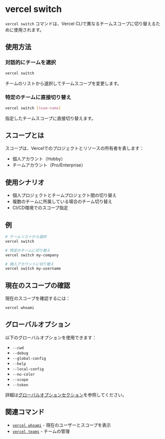 # vercel switch

`vercel switch` コマンドは、Vercel CLIで異なるチームスコープに切り替えるために使用されます。

## 使用方法

### 対話的にチームを選択

```bash
vercel switch
```

チームのリストから選択してチームスコープを変更します。

### 特定のチームに直接切り替え

```bash
vercel switch [team-name]
```

指定したチームスコープに直接切り替えます。

## スコープとは

スコープは、Vercelでのプロジェクトとリソースの所有者を表します：

- 個人アカウント（Hobby）
- チームアカウント（Pro/Enterprise）

## 使用シナリオ

- 個人プロジェクトとチームプロジェクト間の切り替え
- 複数のチームに所属している場合のチーム切り替え
- CI/CD環境でのスコープ指定

## 例

```bash
# チームリストから選択
vercel switch

# 特定のチームに切り替え
vercel switch my-company

# 個人アカウントに切り替え
vercel switch my-username
```

## 現在のスコープの確認

現在のスコープを確認するには：

```bash
vercel whoami
```

## グローバルオプション

以下のグローバルオプションを使用できます：

- `--cwd`
- `--debug`
- `--global-config`
- `--help`
- `--local-config`
- `--no-color`
- `--scope`
- `--token`

詳細は[グローバルオプションセクション](/docs/cli/global-options)を参照してください。

## 関連コマンド

- [`vercel whoami`](/docs/cli/whoami) - 現在のユーザーとスコープを表示
- [`vercel teams`](/docs/cli/teams) - チームの管理
